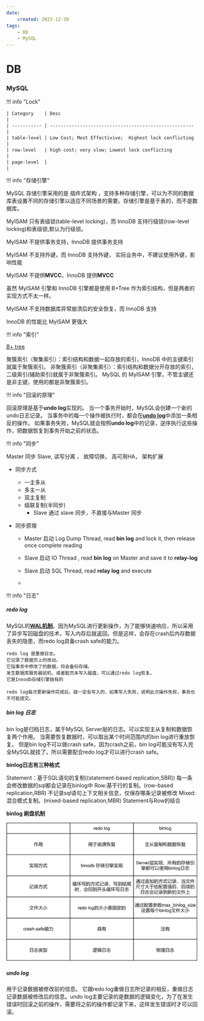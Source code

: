 ```yaml
---
date: 
    created: 2023-12-30
tags:
    - DB
    - MySQL
---
```


# DB 

### MySQL

!!! info "Lock"

    | Category    | Desc                                                  |
    | ----------- | ----------------------------------------------------- |
    | table-level | Low Cost; Most Effectivive;  Highest lock conflicting |
    | row-level   | high cost; very slow; Lowest lock conflicting         |
    | page-level  |                                                       |

!!! info "存储引擎"

MySQL 存储引擎采用的是 插件式架构 ，支持多种存储引擎，可以为不同的数据库表设置不同的存储引擎以适应不同场景的需要。存储引擎是基于表的，而不是数据库。

MyISAM 只有表级锁(table-level locking)，而 InnoDB 支持行级锁(row-level locking)和表级锁,默认为行级锁。

MyISAM 不提供事务支持，InnoDB 提供事务支持

MyISAM 不支持外键，而 InnoDB 支持外键， 实际业务中，不建议使用外键，影响性能

MyISAM 不提供**MVCC**，InnoDB 提供**MVCC**

虽然 MyISAM 引擎和 InnoDB 引擎都是使用 B+Tree 作为索引结构，但是两者的实现方式不太一样。

MyISAM 不支持数据库异常崩溃后的安全恢复，而 InnoDB 支持

InnoDB 的性能比 MyISAM 更强大

!!! info "索引"

[B+ tree](BTree.md) 

聚簇索引（聚集索引）：索引结构和数据一起存放的索引，InnoDB 中的主键索引就属于聚簇索引。
非聚簇索引（非聚集索引）：索引结构和数据分开存放的索引，二级索引(辅助索引)就属于非聚簇索引。
MySQL 的 MyISAM 引擎，不管主键还是非主键，使用的都是非聚簇索引。

!!! info "回滚的原理"

回滚原理是基于**undo log**实现的。 当一个事务开始时，MySQL会创建一个新的undo日志记录。 当事务中的每一个操作被执行时，都会在[**undo log**](#undo-log)中添加一条相反的操作。 如果事务失败，MySQL就会按照**undo log**中的记录，逆序执行这些操作，把数据恢复到事务开始之前的状态。


!!! info "同步"

Master 同步 Slave, 读写分离 ， 故障切换， 高可用HA， 架构扩展

- 同步方式
    - 一主多从
    - 多主一从 
    - 双主复制
    - 级联复制(半同步)
        - Slave 通过 slave 同步，不直接与Master 同步


- 同步原理
    -  Master 启动 Log Dump Thread, read **bin log** and lock it, then release once complete reading
    -  Slave 启动 IO Thread , read **bin log** on Master and save it to **relay-log**
    -  Slave 启动 SQL Thread, read **relay log** and execute

  -    

!!! info "日志"
##### redo log

MySQL的[**WAL机制**](WAL.md)。因为MySQL进行更新操作，为了能够快速响应，所以采用了异步写回磁盘的技术，写入内存后就返回。但是这样，会存在crash后内存数据丢失的隐患，而redo log具备crash safe的能力。

```
redo log 是重做日志。
它记录了数据页上的改动。
它指事务中修改了的数据，将会备份存储。
发生数据库服务器宕机、或者脏页未写入磁盘，可以通过redo log恢复。
它是Innodb存储引擎独有的

redo log每次更新操作完成后，就一定会写入的，如果写入失败，说明此次操作失败，事务也不可能提交。
```  


##### bin log 日志

bin log是归档日志，属于MySQL Server层的日志。可以实现主从复制和数据恢复两个作用。
当需要恢复数据时，可以取出某个时间范围内的bin log进行重放恢复。
但是bin log不可以做crash safe，因为crash之前，bin log可能没有写入完全MySQL就挂了。所以需要配合redo log才可以进行crash safe。

**binlog日志有三种格式**

Statement：基于SQL语句的复制((statement-based replication,SBR)) 每一条会修改数据的sql都会记录在binlog中
Row:基于行的复制。(row-based replication,RBR) 不记录sql语句上下文相关信息，仅保存哪条记录被修改
Mixed:混合模式复制。(mixed-based replication,MBR) Statement与Row的结合

**binlog 刷盘机制**


![](20240101100228.png)


##### undo log 

用于记录数据被修改前的信息。
它跟redo log重做日志所记录的相反，重做日志记录数据被修改后的信息。undo log主要记录的是数据的逻辑变化，为了在发生错误时回滚之前的操作，需要将之前的操作都记录下来，这样发生错误时才可以回滚。